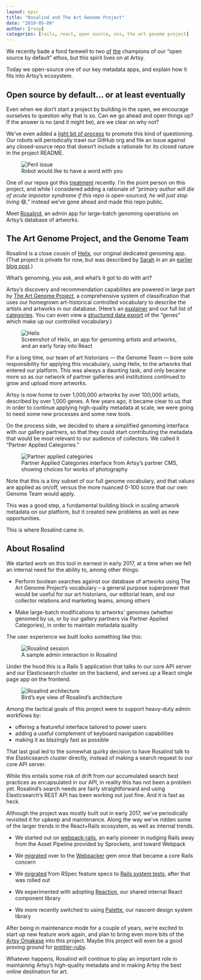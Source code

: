 ```yaml
---
layout: epic
title: "Rosalind and The Art Genome Project"
date: "2019-05-09"
author: [roop]
categories: [rails, react, open source, oss, the art genome project]
---
```


We recently bade a fond farewell to two [of][db] [the][orta] champions of our “open source by default” ethos, but
this spirit lives on at Artsy.

Today we open-source one of our key metadata apps, and explain how it fits into Artsy’s ecosystem.

<!-- more -->

## Open source by default… or at least eventually

Even when we don’t start a project by building in the open, we encourage ourselves to question why that is so. Can
we go ahead and open things up? If the answer is no (and it might be), are we clear on why not?

We’ve even added a [light bit of process][peril] to promote this kind of questioning. Our robots will periodically
trawl our GitHub org and file an issue against any closed-source repo that doesn’t include a rationale for its
closed nature in the project README.

<figure class="illustration">
  <img alt="Peril issue" src="/images/2019-05-09-rosalind/issue.png"  />
  <figcaption>Robot would like to have a word with you</figcaption>
</figure>

One of our repos got this [treatment][issue] recently. I’m the point person on this project, and while I considered
adding a rationale of “_primary author will die of acute impostor syndrome if this repo is open-sourced, he will
just stop living_ 😅,” instead we’ve gone ahead and made this repo public.

Meet [Rosalind][rosalind], an admin app for large-batch genoming operations on Artsy’s database of artworks.

## The Art Genome Project, and the Genome Team

Rosalind is a close cousin of [Helix][helix], our original dedicated genoming app. (That project is private for
now, but was described by [Sarah][sarah] in an an [earlier blog post][helix_post].)

What’s genoming, you ask, and what’s it got to do with art?

Artsy’s discovery and recommendation capabilites are powered in large part by [The Art Genome Project][tagp_about],
a comprehensive system of classification that uses our homegrown art-historical controlled vocabulary to describe
the artists and artworks in our database. (Here’s an [explainer][tagp_facts] and our full list of
[categories][tagp_categories]. You can even view a [structured data export][tagp_export] of the “genes” which make
up our controlled vocabulary.)

<figure class="illustration">
  <img alt="Helix" src="/images/2019-05-09-rosalind/helix.png"  />
  <figcaption>Screenshot of Helix, an app for genoming artists and artworks, and an early foray into React</figcaption>
</figure>

For a long time, our team of art historians — the Genome Team — bore sole responsibility for applying this
vocabulary, using Helix, to the artworks that entered our platform. This was always a daunting task, and only
became more so as our network of partner galleries and institutions continued to grow and upload more artworks.

Artsy is now home to over 1,000,000 artworks by over 100,000 artists, described by over 1,000 genes. A few years
ago, it became clear to us that in order to continue applying high-quality metadata at scale, we were going to need
some new processes and some new tools.

On the process side, we decided to share a simplified genoming interface with our gallery partners, so that they
could start contributing the metadata that would be most relevant to our audience of collectors. We called it
“Partner Applied Categories.”

<figure class="illustration">
  <img alt="Partner applied categories" src="/images/2019-05-09-rosalind/cms-pac.png"  />
  <figcaption>Partner Applied Categories interface from Artsy’s partner CMS, showing choices for works of photography</figcaption>
</figure>

Note that this is a tiny subset of our full genome vocabulary, and that values are applied as on/off, versus the
more nuanced 0-100 score that our own Genome Team would apply.

This was a good step, a fundamental building block in scaling artwork metadata on our platform, but it created new
problems as well as new opportunities.

This is where Rosalind came in.

## About Rosalind

We started work on this tool in earnest in early 2017, at a time when we felt an internal need for the ability to,
among other things:

- Perform boolean searches against our database of artworks using The Art Genome Project’s vocabulary – a general
  purpose superpower that would be useful for our art historians, our editorial team, and our collector relations
  and marketing teams, among others

- Make large-batch modifications to artworks’ genomes (whether genomed by us, or by our gallery partners via
  Partner Applied Categories), in order to maintain metadata quality

The user experience we built looks something like this:

<figure class="illustration">
  <img alt="Rosalind session" src="/images/2019-05-09-rosalind/rosalind.gif" style="outline: solid 1px #eee" />
  <figcaption>A sample admin interaction in Rosalind</figcaption>
</figure>

Under the hood this is a Rails 5 application that talks to our core API server and our Elasticsearch cluster on the
backend, and serves up a React single page app on the frontend.

<figure class="illustration">
  <img alt="Rosalind architecture" src="/images/2019-05-09-rosalind/architecture.png" />
  <figcaption>Bird’s eye view of Rosalind’s architecture</figcaption>
</figure>

Among the tactical goals of this project were to support heavy-duty admin workflows by:

- offering a featureful interface tailored to power users
- adding a useful complement of keyboard navigation capabilities
- making it as blazingly fast as possible

That last goal led to the somewhat quirky decision to have Rosalind talk to the Elasticsearch cluster directly,
instead of making a search request to our core API server.

While this entails some risk of drift from our accumulated search best practices as encapsulated in our API, in
reality this has not been a problem yet. Rosalind’s search needs are fairly straightforward and using
Elasticsearch’s REST API has been working out just fine. And it is fast as heck.

Although the project was mostly built out in early 2017, we’ve periodically revisited it for upkeep and
maintenance. Along the way we’ve ridden some of the larger trends in the React+Rails ecosystem, as well as internal
trends.

- We started out on [webpack-rails][webpack_rails], an early pioneer in nudging Rails away from the Asset Pipeline
  provided by Sprockets, and toward Webpack

- We [migrated][webpacker_migration] over to the [Webpacker][webpacker] gem once that became a core Rails concern

- We [migrated][tests_migration] from RSpec feature specs to [Rails system tests][system_tests], after that was
  rolled out

- We experimented with adopting [Reaction][reaction], our shared internal React component library

- We more recently switched to using [Palette][palette], our nascent design system library

After being in maintenance mode for a couple of years, we’re excited to start up new feature work again, and plan
to bring even more bits of the [Artsy Omakase][artsy_omakase] into this project. Maybe this project will even be a
good proving ground for [prettier-ruby][prettier_ruby].

Whatever happens, Rosalind will continue to play an important role in maintaining Artsy’s high-quality metadata and
in making Artsy the best online destination for art.

[db]: https://code.dblock.org
[orta]: http://orta.io
[peril]: https://github.com/artsy/peril-settings/pull/96
[rosalind]: https://github.com/artsy/rosalind
[helix]: https://github.com/artsy/helix
[helix_post]: /blog/2015/04/08/creating-a-dynamic-single-page-app-for-our-genome-team-using-react
[sarah]: https://artsy.github.io/author/sarahweir/
[issue]: https://github.com/artsy/rosalind/issues/179
[tagp_about]: https://www.artsy.net/about/the-art-genome-project
[tagp_facts]: https://www.artsy.net/article/the-art-genome-project-seven-facts-about-the-art-genome-project
[tagp_categories]: https://www.artsy.net/categories
[tagp_export]: https://github.com/artsy/the-art-genome-project
[webpack_rails]: https://github.com/mipearson/webpack-rails
[webpacker_migration]: https://github.com/artsy/rosalind/pull/157
[webpacker]: https://github.com/rails/webpacker
[tests_migration]: https://github.com/artsy/rosalind/pull/158
[system_tests]: https://guides.rubyonrails.org/testing.html#system-testing
[reaction]: https://github.com/artsy/reaction
[palette]: https://github.com/artsy/palette
[artsy_omakase]: https://artsy.github.io/series/omakase
[prettier_ruby]: https://github.com/prettier/plugin-ruby
